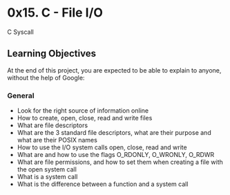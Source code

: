 # 0x15. C - File I/O
C	Syscall

## Learning Objectives
At the end of this project, you are expected to be able to explain to anyone, without the help of Google:

### General
- Look for the right source of information online
- How to create, open, close, read and write files
- What are file descriptors
- What are the 3 standard file descriptors, what are their purpose and what are their POSIX names
- How to use the I/O system calls open, close, read and write
- What are and how to use the flags O\_RDONLY, O\_WRONLY, O\_RDWR
- What are file permissions, and how to set them when creating a file with the open system call
- What is a system call
- What is the difference between a function and a system call
